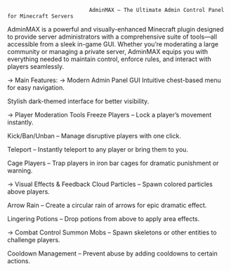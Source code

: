                               AdminMAX – The Ultimate Admin Control Panel for Minecraft Servers


AdminMAX is a powerful and visually-enhanced Minecraft plugin designed to provide server administrators with a comprehensive suite of tools—all accessible from a sleek in-game GUI. Whether you’re moderating a large community or managing a private server, AdminMAX equips you with everything needed to maintain control, enforce rules, and interact with players seamlessly.

-> Main Features:
-> Modern Admin Panel GUI
Intuitive chest-based menu for easy navigation.

Stylish dark-themed interface for better visibility.

-> Player Moderation Tools
Freeze Players – Lock a player’s movement instantly.

Kick/Ban/Unban – Manage disruptive players with one click.

Teleport – Instantly teleport to any player or bring them to you.

Cage Players – Trap players in iron bar cages for dramatic punishment or warning.

-> Visual Effects & Feedback
Cloud Particles – Spawn colored particles above players.

Arrow Rain – Create a circular rain of arrows for epic dramatic effect.

Lingering Potions – Drop potions from above to apply area effects.

-> Combat Control
Summon Mobs – Spawn skeletons or other entities to challenge players.

Cooldown Management – Prevent abuse by adding cooldowns to certain actions.
